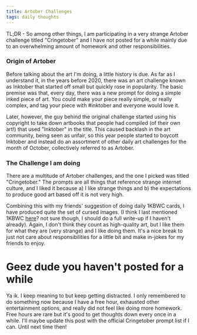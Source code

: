 ```yaml
---
title: Artober Challenges
tags: daily thoughts
---
```


TL;DR - So among other things, I am participating in a very strange Artober challenge titled "Cringetober" and I have not posted for a while mainly due to an overwhelming amount of homework and other responsibilities.

### Origin of Artober

Before talking about the art I'm doing, a little history is due. As far as I understand it, in the years before 2020, there was an art challenge known as Inktober that started off small but quickly rose in popularity. The basic premise was that, every day, there was a new prompt for doing a simple inked piece of art. You could make your piece really simple, or really complex, and tag your piece with #inktober and everyone would love it.

Later, however, the guy behind the original challenge started using his copyright to take down artbooks that people had compiled (of their own art!) that used "Inktober" in the title. This caused backlash in the art community, being seen as unfair, so this year people started to boycott Inktober and instead do an assortment of other daily art challenges for the month of October, collectively referred to as Artober.

### The Challenge I am doing

There are a multitude of Artober challenges, and the one I picked was titled "Cringetober." The prompts are all things that reference strange internet culture, and I liked it because a) I like strange things and b) the expectations to produce good art based off it is not very high.

Combining this with my friends' suggestion of doing daily 1KBWC cards, I have
produced quite the set of cursed images. (I think I last mentioned 1KBWC
[here](./2019-06-18-scanning-cards.html)? not sure though, I should do a full
write-up if I haven't already). Again, I don't think they count as high-quality
art, but I like them for what they are (very strange) and I like doing them.
It's a nice break to just not care about responsibilities for a little bit and
make in-jokes for my friends to enjoy.

# Geez dude you haven't posted for a while

Ya ik. I keep meaning to but keep getting distracted. I only remembered to do something now because I have a free hour, exhausted other entertainment options, and really did not feel like doing more homework. Free hours are rare but it's good to get thoughts down every once in a while. I'll maybe update this post with the official Cringetober prompt list if I can. Until next time then!
